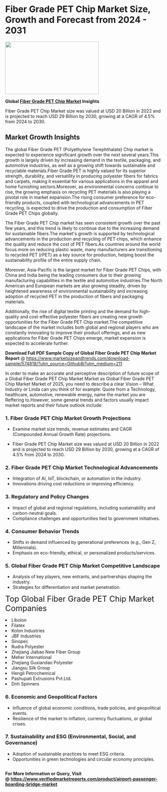 <H1>Fiber Grade PET Chip Market Size, Growth and Forecast from 2024 - 2031</H1><img class="aligncenter size-medium wp-image-584254" src="https://thirdeyenews.in/wp-content/uploads/2024/09/Global-Market-Research-300x168.jpeg" alt="" width="300" height="168" /><p><strong>Global&nbsp;<a href="https://www.marketsizeandtrends.com/download-sample/574818/?utm_source=Github8j?utm_medium=211">Fiber Grade PET Chip Market</a> Insights</strong></p><p>Fiber Grade PET Chip Market size was valued at USD 20 Billion in 2022 and is projected to reach USD 29 Billion by 2030, growing at a CAGR of 4.5% from 2024 to 2030.</p><p><h2>Market Growth Insights</h2> The global Fiber Grade PET (Polyethylene Terephthalate) Chip market is expected to experience significant growth over the next several years.This growth is largely driven by increasing demand in the textile, packaging, and automotive industries, as well as a growing shift towards sustainable and recyclable materials.Fiber Grade PET is highly valued for its superior strength, durability, and versatility in producing polyester fibers for fabrics and carpets, making it essential for various applications in the apparel and home furnishing sectors.Moreover, as environmental concerns continue to rise, the growing emphasis on recycling PET materials is also playing a pivotal role in market expansion.The rising consumer preference for eco-friendly products, coupled with technological advancements in PET recycling, is expected to drive the production and consumption of Fiber Grade PET Chips globally. <p>The Fiber Grade PET Chip market has seen consistent growth over the past few years, and this trend is likely to continue due to the increasing demand for sustainable fibers.The market's growth is supported by technological advancements in the production and recycling of PET chips, which enhance the quality and reduce the cost of PET fibers.As countries around the world focus more on reducing plastic waste, many manufacturers are transitioning to recycled PET (rPET) as a key source for production, helping boost the sustainability profile of the entire supply chain.</p> <p>Moreover, Asia-Pacific is the largest market for Fiber Grade PET Chips, with China and India being the leading consumers due to their growing manufacturing capabilities in the textile and automotive industries.The North American and European markets are also growing steadily, driven by heightened awareness of environmental sustainability and increasing adoption of recycled PET in the production of fibers and packaging materials.</p> <p>Additionally, the rise of digital textile printing and the demand for high-quality and cost-effective polyester fibers are creating new growth opportunities for the Fiber Grade PET Chip market.The competitive landscape of the market includes both global and regional players who are constantly innovating to improve their product offerings, and as new applications for Fiber Grade PET Chips emerge, market expansion is expected to accelerate further.</p> <p></p><p><span class=""><strong>Download Full PDF Sample Copy of Global Fiber Grade PET Chip Market Report</strong> @ <a href="https://www.marketsizeandtrends.com/download-sample/574818/?utm_source=Github8j?utm_medium=211" target="_blank">https://www.marketsizeandtrends.com/download-sample/574818/?utm_source=Github8j?utm_medium=211</a></span></p><p>In order to make an accurate and perceptive description of future scope of a Global&nbsp;Fiber Grade PET Chip Market Market as Global&nbsp;Fiber Grade PET Chip Market Market of 2025, you need to describe a clear Vision &ndash; What Industry or Linda can you think of for example: Quote from a Technology, healthcare, automotive, renewable energy, name the market you are Reffering to.However, some general trends and factors usually impact market reports and their future outlook include:</p><h3>1.&nbsp;<strong>Fiber Grade PET Chip Market Growth Projections</strong></h3><ul><li>Examine market size trends, revenue estimates and CAGR (Compounded Annual Growth Rate) projections.</li><li><p>Fiber Grade PET Chip Market size was valued at USD 20 Billion in 2022 and is projected to reach USD 29 Billion by 2030, growing at a CAGR of 4.5% from 2024 to 2030.</p></li></ul><h3>2.&nbsp;<strong>Fiber Grade PET Chip Market Technological Advancements</strong></h3><ul><li>Integration of AI, IoT, blockchain, or automation in the industry.</li><li>Innovations driving cost reductions or improving efficiency.</li></ul><h3>3.&nbsp;<strong>Regulatory and Policy Changes</strong></h3><ul><li>Impact of global and regional regulations, including sustainability and carbon-neutral goals.</li><li>Compliance challenges and opportunities tied to government initiatives.</li></ul><h3>4.&nbsp;<strong>Consumer Behavior Trends</strong></h3><ul><li>Shifts in demand influenced by generational preferences (e.g., Gen Z, Millennials).</li><li>Emphasis on eco-friendly, ethical, or personalized products/services.</li></ul><h3>5.&nbsp;<strong>Global Fiber Grade PET Chip Market Competitive Landscape</strong></h3><ul><li>Analysis of key players, new entrants, and partnerships shaping the industry.</li><li>Strategies for differentiation and market penetration.</li></ul><p data-pm-slice="1 1 []"><span style="color: inherit; font-family: inherit; font-size: 25px;">Top Global Fiber Grade PET Chip Market Companies</span></p><div class="" data-test-id=""><p><li>Libolon</li><li> Filatex</li><li> Kolon Industries</li><li> JBF Industries</li><li> Sinopec</li><li> Rudra Polyester</li><li> Zhejiang Jiabao New Fiber Group</li><li> Meher International</li><li> Zhejiang Guxiandao Polyester</li><li> Jiangsu Silk Group</li><li> Hengli Petrochemical</li><li> Pashupati Extrusions Pvt.Ltd.</li><li> Dnh Spinners</li></p></div><h3>6.&nbsp;<strong>Economic and Geopolitical Factors</strong></h3><ul><li>Influence of global economic conditions, trade policies, and geopolitical events.</li><li>Resilience of the market to inflation, currency fluctuations, or global crises.</li></ul><h3>7.&nbsp;<strong>Sustainability and ESG (Environmental, Social, and Governance)</strong></h3><ul><li>Adoption of sustainable practices to meet ESG criteria.</li><li>Opportunities in green technologies and circular economy principles.</li></ul><h2><strong style="font-size: 14px;">For More Information or Query, Visit @&nbsp;</strong><a style="background-color: #ffffff; font-size: 14px;" href="https://www.marketsizeandtrends.com/report/fiber-grade-pet-chip-market/" target="_blank">https://www.verifiedmarketreports.com/product/airport-passenger-boarding-bridge-market</a></h2>